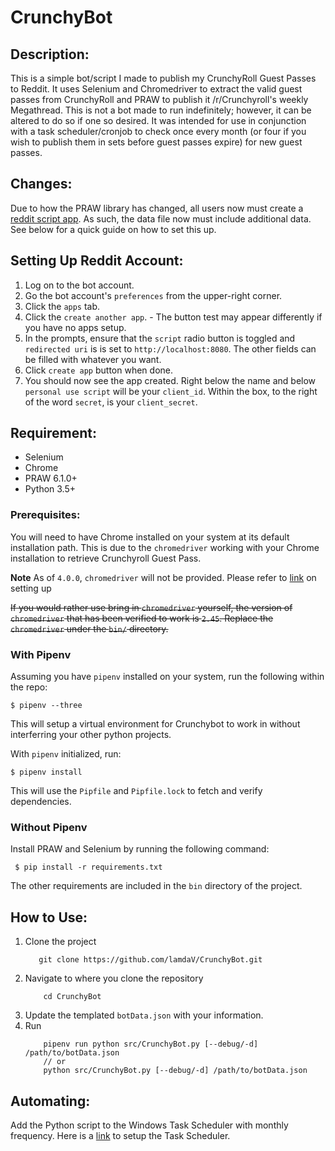 # CrunchyBot
## Description:
This is a simple bot/script I made to publish my CrunchyRoll Guest Passes to Reddit.
It uses Selenium and Chromedriver to extract the valid guest passes from CrunchyRoll
and PRAW to publish it /r/Crunchyroll's weekly Megathread. This is not a bot made
to run indefinitely; however, it can be altered to do so if one so desired.
It was intended for use in conjunction with a task scheduler/cronjob to check once every month
(or four if you wish to publish them in sets before guest passes expire) for new guest passes.

## Changes:
Due to how the PRAW library has changed, all users now must create a 
[reddit script app](https://github.com/reddit/reddit/wiki/OAuth2). 
As such, the data file now must include additional data. See below for a quick guide on how to set this up.

## Setting Up Reddit Account:
  1. Log on to the bot account.
  2. Go the bot account's `preferences` from the upper-right corner.
  3. Click the `apps` tab.
  4. Click the `create another app`.
    - The button test may appear differently if you have no apps setup.
  5. In the prompts, ensure that the `script` radio button is toggled and 
     `redirected uri` is is set to `http://localhost:8080`. The other fields
     can be filled with whatever you want.
  6. Click `create app` button when done.
  7. You should now see the app created. Right below the name and below `personal use script` will be your
     `client_id`. Within the box, to the right of the word `secret`, is your `client_secret`.

## Requirement:
* Selenium
* Chrome
* PRAW 6.1.0+
* Python 3.5+

### Prerequisites:
You will need to have Chrome installed on your system at its default installation path.
This is due to the `chromedriver` working with your Chrome installation to retrieve
Crunchyroll Guest Pass.

**Note** As of `4.0.0`, `chromedriver` will not be provided. Please refer to [link](https://github.com/SeleniumHQ/selenium/wiki/ChromeDriver#quick-installation)
on setting up

~~If you would rather use bring in `chromedriver` yourself, the version of `chromedriver` 
that has been verified to work is `2.45`. Replace the `chromedriver` under the `bin/`
directory.~~

### With Pipenv
Assuming you have `pipenv` installed on your system, run the following within the repo:
```
$ pipenv --three
```
This will setup a virtual environment for Crunchybot to work in without interferring your
other python projects.

With `pipenv` initialized, run:
```
$ pipenv install
```
This will use the `Pipfile` and `Pipfile.lock` to fetch and verify dependencies.

### Without Pipenv
Install PRAW and Selenium by running the following command:
```
 $ pip install -r requirements.txt
```


The other requirements are included in the `bin` directory of the project.

## How to Use:
  1. Clone the project
     ```
        git clone https://github.com/lamdaV/CrunchyBot.git
     ```
  2. Navigate to where you clone the repository
     ```
         cd CrunchyBot
     ```
  3. Update the templated `botData.json` with your information.
  4. Run 
     ```
         pipenv run python src/CrunchyBot.py [--debug/-d] /path/to/botData.json
         // or
         python src/CrunchyBot.py [--debug/-d] /path/to/botData.json
      ```

## Automating:
Add the Python script to the Windows Task Scheduler with monthly frequency.
Here is a [link](http://blogs.esri.com/esri/arcgis/2013/07/30/scheduling-a-scrip/) to setup the Task Scheduler.

